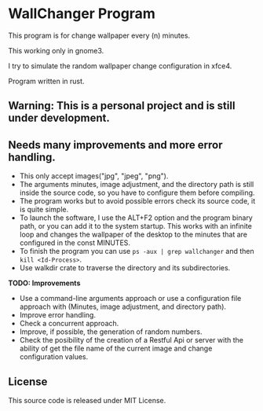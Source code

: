 # WallChanger Program

This program is for change wallpaper every (n) minutes.

This working only in gnome3.

I try to simulate the random wallpaper change configuration in xfce4.

Program written in rust.

## Warning: This is a personal project and is still under development.
## Needs many improvements and more error handling.

+ This only accept images("jpg", "jpeg", "png").
+ The arguments minutes, image adjustment, and the directory path is still
  inside the source code, so you have to configure them before compiling.
+ The program works but to avoid possible errors check its source code, it is quite
  simple.
+ To launch the software, I use the ALT+F2 option and the program binary path, or you
  can add it to the system startup. This works with an infinite loop and changes the 
  wallpaper of the desktop to the minutes that are configured in the const MINUTES. 
+ To finish the program you can use ```ps -aux | grep wallchanger``` and 
  then ```kill <Id-Process>```.
+ Use walkdir crate to traverse the directory and its subdirectories.

__TODO: Improvements__

+ Use a command-line arguments approach or use a configuration file approach with
  (Minutes, image adjustment, and directory path).
+ Improve error handling.
+ Check a concurrent approach.
+ Improve, if possible, the generation of random numbers.
+ Check the posibility of the creation of a Restful Api or server with the
  ability of get the file name of the current image and change configuration values.

## License

This source code is released under MIT License.
